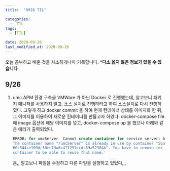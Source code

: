 ```yaml
---
title:  "0926 TIL" 

categories:
  -  TIL
tags:
  - [TIL]

date: 2020-09-26
last_modified_at: 2020-09-26
---
```


오늘 공부하고 배운 것을 사소하게나마 기록합니다. 
***다소 옳지 않은 정보가 있을 수 있습니다**

## 9/26

1. umc APM 환경 구축을 VMWare 가 아닌 Docker 로 진행했는데, 알고보니 패키지 매니저를 사용하지 말고, 소스 설치로 진행하라고 하여 소스설치로 다시 진행하였다. 그렇게 하고 docker commit 을 하여 현재 컨테이너 상태를 이미지화 한 뒤, 그 이미지를 이용하여 새로운 컨테이너를 만들고자 하였다. docker-compose file 에 image 옵션에 해당 이미지를 넣고, docker-compose up 을 했으나 아래와 같은 에러가 출력되었다. 
    
    ```sql
    ERROR: for umcServer  Cannot create container for service server: b'Conflict. 
    The container name "/umcServer" is already in use by container "5bacee630adb3c525e1c427
    60c544ce109dc50ee73a6c471251ccdc59a52384b". You have to remove (or rename) that 
    container to be able to reuse that name.'
    ```
    
    음,, 알고보니 파일을 수정하고 다른 파일을 실행하고 있었다,,,